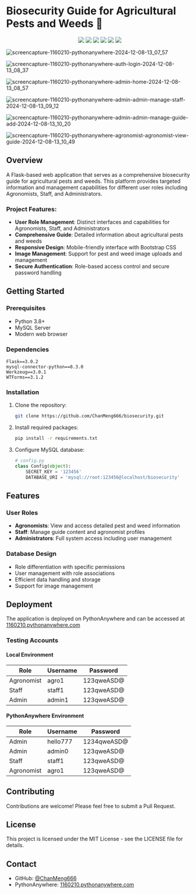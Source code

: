 # Biosecurity Guide for Agricultural Pests and Weeds 🌱

<div align="center">
<a href="https://github.com/ChanMeng666/biosecurity"><img src="https://img.shields.io/badge/github-%23121011.svg?style=for-the-badge&logo=github&logoColor=white"/></a>
<a href="https://1160210.pythonanywhere.com"><img src="https://img.shields.io/badge/pythonanywhere-1160210.pythonanywhere.com-green.svg?style=for-the-badge"/></a>
<img src="https://img.shields.io/badge/python-3.8+-blue.svg?style=for-the-badge&logo=python&logoColor=white"/>
<img src="https://img.shields.io/badge/flask-%23000.svg?style=for-the-badge&logo=flask&logoColor=white"/>
<img src="https://img.shields.io/badge/mysql-%2300f.svg?style=for-the-badge&logo=mysql&logoColor=white"/>
<img src="https://img.shields.io/badge/bootstrap-%23563D7C.svg?style=for-the-badge&logo=bootstrap&logoColor=white"/>
</div>

![screencapture-1160210-pythonanywhere-2024-12-08-13_07_57](https://github.com/user-attachments/assets/9f8960f2-e101-4faa-8e4f-041dd64923da)

![screencapture-1160210-pythonanywhere-auth-login-2024-12-08-13_08_37](https://github.com/user-attachments/assets/3a6b6675-4b95-41e2-b893-b2c865da6563)

![screencapture-1160210-pythonanywhere-admin-home-2024-12-08-13_08_57](https://github.com/user-attachments/assets/729a65b7-b711-424c-b4d2-2ae153eeed3a)

![screencapture-1160210-pythonanywhere-admin-admin-manage-staff-2024-12-08-13_09_12](https://github.com/user-attachments/assets/720678e8-4bbc-4247-9cfb-582dc2345b3e)

![screencapture-1160210-pythonanywhere-admin-admin-manage-guide-add-2024-12-08-13_10_20](https://github.com/user-attachments/assets/e35aa016-1a49-4fe0-8e43-e7090a19f636)

![screencapture-1160210-pythonanywhere-agronomist-agronomist-view-guide-2024-12-08-13_10_49](https://github.com/user-attachments/assets/b6994684-3a55-4772-ba0c-bf3fc51bbca3)

## Overview
A Flask-based web application that serves as a comprehensive biosecurity guide for agricultural pests and weeds. This platform provides targeted information and management capabilities for different user roles including Agronomists, Staff, and Administrators.

### Project Features:
- **User Role Management**: Distinct interfaces and capabilities for Agronomists, Staff, and Administrators
- **Comprehensive Guide**: Detailed information about agricultural pests and weeds
- **Responsive Design**: Mobile-friendly interface with Bootstrap CSS
- **Image Management**: Support for pest and weed image uploads and management
- **Secure Authentication**: Role-based access control and secure password handling

## Getting Started

### Prerequisites
- Python 3.8+
- MySQL Server
- Modern web browser

### Dependencies
```
Flask==3.0.2
mysql-connector-python==8.3.0
Werkzeug==3.0.1
WTForms==3.1.2
```

### Installation
1. Clone the repository:
   ```bash
   git clone https://github.com/ChanMeng666/biosecurity.git
   ```
2. Install required packages:
   ```bash
   pip install -r requirements.txt
   ```
3. Configure MySQL database:
   ```python
   # config.py
   class Config(object):
       SECRET_KEY = '123456'
       DATABASE_URI = 'mysql://root:123456@localhost/biosecurity'
   ```

## Features

### User Roles
- **Agronomists**: View and access detailed pest and weed information
- **Staff**: Manage guide content and agronomist profiles
- **Administrators**: Full system access including user management

### Database Design
- Role differentiation with specific permissions
- User management with role associations
- Efficient data handling and storage
- Support for image management

## Deployment
The application is deployed on PythonAnywhere and can be accessed at [1160210.pythonanywhere.com](https://1160210.pythonanywhere.com)

### Testing Accounts

#### Local Environment
| Role       | Username | Password   |
| ---------- | -------- | ---------- |
| Agronomist | agro1    | 123qweASD@ |
| Staff      | staff1   | 123qweASD@ |
| Admin      | admin1   | 123qweASD@ |

#### PythonAnywhere Environment
| Role       | Username | Password    |
| ---------- | -------- | ----------- |
| Admin      | hello777 | 1234qweASD@ |
| Admin      | admin0   | 123qweASD@  |
| Staff      | staff1   | 123qweASD@  |
| Agronomist | agro1    | 123qweASD@  |

## Contributing
Contributions are welcome! Please feel free to submit a Pull Request.

## License
This project is licensed under the MIT License - see the LICENSE file for details.

## Contact
- GitHub: [@ChanMeng666](https://github.com/ChanMeng666)
- PythonAnywhere: [1160210.pythonanywhere.com](https://1160210.pythonanywhere.com)

